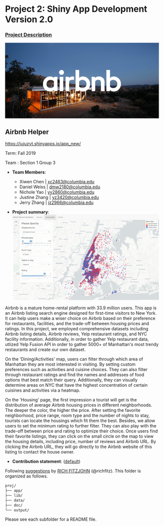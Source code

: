 # Project 2: Shiny App Development Version 2.0

### [Project Description](doc/project2_desc.md)

![screenshot](lib/airbnb.png)

## Airbnb Helper
https://jujuzyt.shinyapps.io/app_new/

Term: Fall 2019

Team : Section 1 Group 3

+ **Team Members**: 
	+ Xiwen Chen | xc2463@columbia.edu
	+ Daniel Weiss | dmw2180@columbia.edu
  + Nichole Yao | yy2860@columbia.edu
  + Justine Zhang | yz3420@columbia.edu
  + Jerry Zhang | jz2966@columbia.edu

+ **Project summary**: 
![screenshot](lib/Rec_Sys.png)

Airbnb is a mature home-rental platform with 33.9 million users. This app is an Airbnb listing search engine designed for first-time visitors to New York. It can help users make a wiser choice on Airbnb based on their preference for restaurants, facilities, and the trade-off between housing prices and ratings. In this project, we employed comprehensive datasets including Airbnb listing details, Airbnb reviews, Yelp restaurant ratings, and NYC facility information. Additionally, in order to gather Yelp restaurant data, utlized Yelp Fusion API in order to gather 5000+ of Manhattan's most trendy restaurants and create our own dataset.

On the 'Dining/Activities' map, users can filter through which area of Manhattan they are most interested in visiting. By setting custom preferences such as activities and cuisine choices. They can also filter through restaurant ratings and find the names and addresses of food options that best match their query. Additionally, they can visually determine areas on NYC that have the highest concentration of certain cuisines and activities via a heatmap. 

On the 'Housing' page, the first impression a tourist will get is the distribution of average Airbnb housing prices in different neighborhoods. The deeper the color, the higher the price. After setting the favorite neighborhood, price range, room type and the number of nights to stay, tourists can locate the housings which fit them the best. Besides, we allow users to set the minimum rating to further filter. They can also play with the trade-off between price and rating to optimize their choice. Once users find their favorite listings, they can click on the small circle on the map to view the housing details, including price, number of reviews and Airbnb URL. By clicking the Airbnb URL, they will go directly to the Airbnb website of this listing to contact the house owner. 


+ **Contribution statement**: ([default](doc/a_note_on_contributions.md))<br>



Following [suggestions](http://nicercode.github.io/blog/2013-04-05-projects/) by [RICH FITZJOHN](http://nicercode.github.io/about/#Team) (@richfitz). This folder is organized as follows.

```
proj/
├── app/
├── lib/
├── data/
├── doc/
└── output/
```

Please see each subfolder for a README file.
